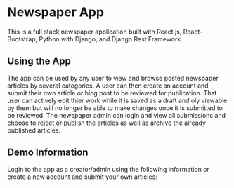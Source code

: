 # Newspaper App

This is a full stack newspaper application built with React.js, React-Bootstrap, Python with Django, and Django Rest Framework.

## Using the App

The app can be used by any user to view and browse posted newspaper articles by several categories. A user can then create an account and submit their own article or blog post to be reviewed for publication. That user can actively edit thier work while it is saved as a draft and oly viewable by them but will no longer be able to make changes once it is submitted to be reviewed. The newspaper admin can login and view all submissions and choose to reject or publish the articles as well as archive the already published articles.

## Demo Information

Login to the app as a creator/admin using the following information or create a new account and submit your own articles:


